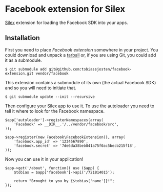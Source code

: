 Facebook extension for Silex
============================

[Silex][1] extension for loading the Facebook SDK into your apps.

## Installation

First you need to place *Facebook extension* somewhere in your project. You could download and unpack a [tarball][2] or, if you are using Git, you could add it as a submodule.

    $ git submodule add git@github.com:tobiassjosten/facebook-extension.git vendor/facebook

This extension contains a submodule of its own (the actual Facebook SDK) and so you will need to initiate that.

    $ git submodule update --init --recursive

Then configure your Silex app to use it. To use the autoloader you need to tell it where to look for the Facebook namespace.

    $app['autoloader']->registerNamespaces(array(
        'Facebook' => __DIR__.'/../vendor/facebook/src',
    ));

    $app->register(new Facebook\FacebookExtension(), array(
        'facebook.app_id' => '1234567890',
        'facebook.secret' => '7de6da38beb841a75f0ac5becb215f18',
    ));

Now you can use it in your application!

    $app->get('/about', function() use ($app) {
        $tobias = $app['facebook']->api('/721814015');

        return "Brought to you by {$tobias['name']}!";
    });

[1]: http://silex-project.org/
[2]: https://github.com/tobiassjosten/facebook-extension/tarball/master
